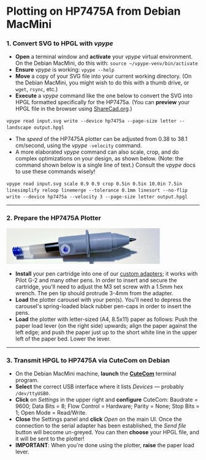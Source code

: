 # Plotting on HP7475A from Debian MacMini

### 1. Convert SVG to HPGL with *vpype*

* **Open** a terminal window and **activate** your *vpype* virtual environment. On the Debian MacMini, do this with: `source ~/vpype-venv/bin/activate`
* **Ensure** *vpype* is working: ```vpype --help```
* **Move** a copy of your SVG file into your current working directory. (On the Debian MacMini, you might wish to do this with a thumb drive, or `wget`, `rsync`, etc.)
* **Execute** a *vpype* command like the one below to convert the SVG into HPGL formatted specifically for the HP7475a. (You can **preview** your HPGL file in the browser using [ShareCad.org](https://sharecad.org/).)

`
vpype read input.svg write --device hp7475a --page-size letter --landscape output.hpgl 
`

* The *speed* of the HP7475A plotter can be adjusted from 0.38 to 38.1 cm/second, using the *vpype* ```-velocity``` command.
* A more elaborated *vpype* command can also scale, crop, and do complex optimizations on your design, as shown below. (Note: the command shown below is a single line of text.) Consult the *vpype* docs to use these commands wisely! 

`
vpype read input.svg scale 0.9 0.9 crop 0.5in 0.5in 10.0in 7.5in linesimplify reloop linemerge --tolerance 0.1mm linesort --no-flip write --device hp7475a --velocity 3 --page-size letter output.hpgl 
`

---

### 2. Prepare the HP7475A Plotter

<img src="hp7475a_pen_adapter_slim.jpg" width="400">

* **Install** your pen cartridge into one of our [custom adapters](https://github.com/golanlevin/DrawingWithMachines/tree/main/machines/hp7475a/3d_pen_adapter); it works with Pilot G-2 and many other pens. In order to insert and secure the cartridge, you'll need to adjust the M3 set screw with a 1.5mm hex wrench. The pen tip should protrude 3-4mm from the adapter.
* **Load** the plotter carousel with your pen(s). You'll need to depress the carousel's spring-loaded black rubber pen-caps in order to insert the pens.
* **Load** the plotter with letter-sized (A4, 8.5x11) paper as follows: Push the paper load lever (on the right side) upwards; align the paper against the left edge; and push the paper just up to the short white line in the upper left of the paper bed. Lower the lever.

---

### 3. Transmit HPGL to HP7475A via CuteCom on Debian

* On the Debian MacMini machine, **launch** the [**CuteCom**](https://cutecom.sourceforge.net/) terminal program.
* **Select** the correct USB interface where it lists *Devices* — probably `/dev/ttyUSB0`.
* **Click** on *Settings* in the upper right and **configure** CuteCom: Baudrate = 9600; Data Bits = 8; Flow Control = Hardware; Parity = None; Stop Bits = 1; Open Mode = Read/Write.
* **Close** the Settings panel and **click** *Open* on the main UI. Once the connection to the serial adapter has been established, the *Send file* button will become un-greyed. You can then **choose** your HPGL file, and it will be sent to the plotter!
* **IMPORTANT**: When you're done using the plotter, **raise** the paper load lever.

